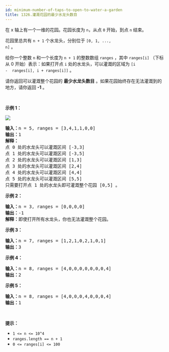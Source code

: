 ```yaml
---
id: minimum-number-of-taps-to-open-to-water-a-garden
title: 1326.灌溉花园的最少水龙头数目
---
```

在 x 轴上有一个一维的花园。花园长度为 <code>n</code>，从点 <code>0</code> 开始，到点 <code>n</code> 结束。

花园里总共有 <code>n + 1</code> 个水龙头，分别位于 <code>[0, 1, ..., n]</code> 。

给你一个整数 <code>n</code> 和一个长度为 <code>n + 1</code> 的整数数组 <code>ranges</code> ，其中 <code>ranges[i]</code> （下标从 0 开始）表示：如果打开点 <code>i</code> 处的水龙头，可以灌溉的区域为 <code>[i -  ranges[i], i + ranges[i]]</code> 。

请你返回可以灌溉整个花园的 **最少水龙头数目** 。如果花园始终存在无法灌溉到的地方，请你返回 **-1** 。

 

**示例 1：**

![](https://assets.leetcode-cn.com/aliyun-lc-upload/uploads/2020/01/19/1685_example_1.png)


<pre><strong>输入：</strong>n = 5, ranges = [3,4,1,1,0,0]<br/><strong>输出：</strong>1<br/><strong>解释：<br/></strong>点 0 处的水龙头可以灌溉区间 [-3,3]<br/>点 1 处的水龙头可以灌溉区间 [-3,5]<br/>点 2 处的水龙头可以灌溉区间 [1,3]<br/>点 3 处的水龙头可以灌溉区间 [2,4]<br/>点 4 处的水龙头可以灌溉区间 [4,4]<br/>点 5 处的水龙头可以灌溉区间 [5,5]<br/>只需要打开点 1 处的水龙头即可灌溉整个花园 [0,5] 。<br/></pre>

**示例 2：**


<pre><strong>输入：</strong>n = 3, ranges = [0,0,0,0]<br/><strong>输出：</strong>-1<br/><strong>解释：</strong>即使打开所有水龙头，你也无法灌溉整个花园。<br/></pre>

**示例 3：**


<pre><strong>输入：</strong>n = 7, ranges = [1,2,1,0,2,1,0,1]<br/><strong>输出：</strong>3<br/></pre>

**示例 4：**


<pre><strong>输入：</strong>n = 8, ranges = [4,0,0,0,0,0,0,0,4]<br/><strong>输出：</strong>2<br/></pre>

**示例 5：**


<pre><strong>输入：</strong>n = 8, ranges = [4,0,0,0,4,0,0,0,4]<br/><strong>输出：</strong>1<br/></pre>

 

**提示：**


- <code>1 &lt;= n &lt;= 10^4</code>
- <code>ranges.length == n + 1</code>
- <code>0 &lt;= ranges[i] &lt;= 100</code>
